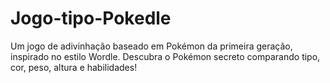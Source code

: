 # Jogo-tipo-Pokedle
Um jogo de adivinhação baseado em Pokémon da primeira geração, inspirado no estilo Wordle. Descubra o Pokémon secreto comparando tipo, cor, peso, altura e habilidades!

